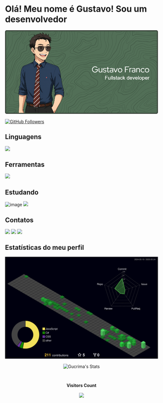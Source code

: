 # Olá! Meu nome é Gustavo! Sou um desenvolvedor

![Header](./github-header-image.png)

  <a href="https://github.com/Gucrima">
    <img src="https://img.shields.io/github/followers/Gucrima?label=Followers&logo=github&style=for-the-badge" alt="GitHub Followers" />
  </a>


## Linguagens
  <a href="https://skillicons.dev">
    <img src="https://skillicons.dev/icons?i=react,html,js,css,cs" />
  </a>

## Ferramentas
  <a href="https://skillicons.dev">
    <img src="https://skillicons.dev/icons?i=postgres,npm,nodejs,arduino,azure,discord,figma,github,gmail,instagram,linkedin,postman" />
  </a>

## Estudando 
![image](https://github.com/user-attachments/assets/e0062e50-8695-4b79-bf4c-dc5bc4473286)
   <a href="https://skillicons.dev">
    <img src="https://skillicons.dev/icons?i=cs,net,docker,bootstrap" /> 
  </a>
  

## Contatos
<a href="mailto:gusssoares09@gmail.com"><img src="https://skillicons.dev/icons?i=gmail" /></a>
<a href="https://www.instagram.com/gustavo.sfranco/"><img src="https://skillicons.dev/icons?i=instagram" /></a>
<a href="https://www.linkedin.com/in/gustavo-franco-83b4022a7/"><img src="https://skillicons.dev/icons?i=linkedin" /></a>

## Estatísticas do meu perfil
![Status](./profile-3d-contrib/profile-night-green.svg)
<p align="center">
  <img src="https://github-readme-stats.vercel.app/api?username=Gucrima&theme=gotham&show_icons=true&hide_border=false&count_private=true" alt="Gucrima's Stats" />
</p>

<div align="center">
<br><p align="centre"><b>Visitors Count</b></p>  
<p align="center"><img align="center" src="https://profile-counter.glitch.me/{gucrima}/count.svg" /></p> 
<br></div>

